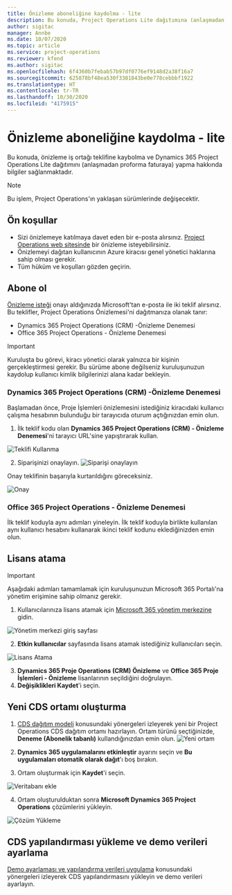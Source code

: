 ```yaml
---
title: Önizleme aboneliğine kaydolma - lite
description: Bu konuda, Project Operations Lite dağıtımına (anlaşmadan proforma faturaya) abone olma ve dağıtma hakkında bilgiler sağlanmaktadır.
author: sigitac
manager: Annbe
ms.date: 10/07/2020
ms.topic: article
ms.service: project-operations
ms.reviewer: kfend
ms.author: sigitac
ms.openlocfilehash: 6f4360b7febab57b97df0776ef9148d2a38f16a7
ms.sourcegitcommit: 625878bf48ea530f3381843be0e778cebbbf1922
ms.translationtype: HT
ms.contentlocale: tr-TR
ms.lasthandoff: 10/30/2020
ms.locfileid: "4175915"
---
```

# <a name="sign-up-for-a-preview-subscription---lite"></a>Önizleme aboneliğine kaydolma - lite 

Bu konuda, önizleme iş ortağı teklifine kaybolma ve Dynamics 365 Project Operations Lite dağıtımını (anlaşmadan proforma faturaya) yapma hakkında bilgiler sağlanmaktadır.

> [!NOTE]
> Bu işlem, Project Operations'ın yaklaşan sürümlerinde değişecektir.

## <a name="prerequisites"></a>Ön koşullar

- Sizi önizlemeye katılmaya davet eden bir e-posta alırsınız. [Project Operations web sitesinde](https://dynamics.microsoft.com/en-us/project-operations/overview/) bir önizleme isteyebilirsiniz.
- Önizlemeyi dağıtan kullanıcının Azure kiracısı genel yönetici haklarına sahip olması gerekir.
- Tüm hüküm ve koşulları gözden geçirin.

## <a name="subscribe"></a>Abone ol

[Önizleme isteği](https://forms.office.com/FormsPro/Pages/ResponsePage.aspx?id=v4j5cvGGr0GRqy180BHbR56j8lZs0FdAvwT75_WNFyxUMkRDV1NYQU5TNjE2VjhKOVBUNVg2R0s1NC4u) onayı aldığınızda Microsoft'tan e-posta ile iki teklif alırsınız. Bu teklifler, Project Operations Önizlemesi'ni dağıtmanıza olanak tanır:

- Dynamics 365 Project Operations (CRM) -Önizleme Denemesi
- Office 365 Project Operations - Önizleme Denemesi

> [!IMPORTANT]
> Kuruluşta bu görevi, kiracı yönetici olarak yalnızca bir kişinin gerçekleştirmesi gerekir. Bu sürüme abone değilseniz kuruluşunuzun kaydolup kullanıcı kimlik bilgilerinizi alana kadar bekleyin.

### <a name="dynamics-365-project-operations-crm---preview-trial"></a>Dynamics 365 Project Operations (CRM) -Önizleme Denemesi 

Başlamadan önce, Proje İşlemleri önizlemesini istediğiniz kiracıdaki kullanıcı çalışma hesabının bulunduğu bir tarayıcıda oturum açtığınızdan emin olun.

1. İlk teklif kodu olan **Dynamics 365 Project Operations (CRM) - Önizleme Denemesi**'ni tarayıcı URL'sine yapıştırarak kullan.

![Teklifi Kullanma](./media/16RedeemFirstOfferNew.png)

2. Siparişinizi onaylayın.
![Siparişi onaylayın](./media/17ConfirmOrderNew.png)

Onay teklifinin başarıyla kurtarıldığını göreceksiniz.

![Onay](./media/18OrderConfirmationNew.png)

### <a name="office-365-project-operations---preview-trial"></a>Office 365 Project Operations - Önizleme Denemesi

İlk teklif koduyla aynı adımları yineleyin. İlk teklif koduyla birlikte kullanılan aynı kullanıcı hesabını kullanarak ikinci teklif kodunu eklediğinizden emin olun.

## <a name="assign-licenses"></a>Lisans atama

> [!IMPORTANT]
> Aşağıdaki adımları tamamlamak için kuruluşunuzun Microsoft 365 Portalı'na yönetim erişimine sahip olmanız gerekir.


1. Kullanıcılarınıza lisans atamak için [Microsoft 365 yönetim merkezine](https://portal.office.com/) gidin.

![Yönetim merkezi giriş sayfası](./media/14AdminPortal.png)

2. **Etkin kullanıcılar** sayfasında lisans atamak istediğiniz kullanıcıları seçin.

![Lisans Atama](./media/15AssignLicenses.png)

3. **Dynamics 365 Proje Operations (CRM) Önizleme** ve **Office 365 Proje İşlemleri - Önizleme** lisanlarının seçildiğini doğrulayın. 
4. **Değişiklikleri Kaydet**'i seçin.

## <a name="create-a-new-cds-environment"></a>Yeni CDS ortamı oluşturma

1. [CDS dağıtım modeli](lite-deployment.md) konusundaki yönergeleri izleyerek yeni bir Project Operations CDS dağıtım ortamı hazırlayın. Ortam türünü seçtiğinizde, **Deneme (Abonelik tabanlı)** kullandığınızdan emin olun.
![Yeni ortam](./media/19CreateEnvironment.png)

2. **Dynamics 365 uygulamalarını etkinleştir** ayarını seçin ve **Bu uygulamaları otomatik olarak dağıt**'ı boş bırakın.  
3. Ortam oluşturmak için **Kaydet**'i seçin.

![Veritabanı ekle](./media/20CreateEnvironment1.png)

4. Ortam oluşturulduktan sonra **Microsoft Dynamics 365 Project Operations** çözümlerini yükleyin. 

![Çözüm Yükleme](./media/21InstallSolution.png)

## <a name="install-a-cds-configuration-and-setup-demo-data"></a>CDS yapılandırması yükleme ve demo verileri ayarlama

[Demo ayarlaması ve yapılandırma verileri uygulama](lite-apply-demo-setup-config-data.md) konusundaki yönergeleri izleyerek CDS yapılandırmasını yükleyin ve demo verileri ayarlayın.

